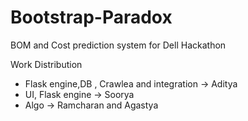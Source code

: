# Bootstrap-Paradox
BOM and Cost prediction system for Dell Hackathon

Work Distribution
* Flask engine,DB , Crawlea and integration -> Aditya
* UI, Flask engine -> Soorya
* Algo -> Ramcharan and Agastya
